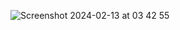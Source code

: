 ![Screenshot 2024-02-13 at 03 42 55](https://github.com/gatotbima1104/donation-app-expo/assets/73319544/396c2006-3060-4dde-af50-2a7490f9290c)
